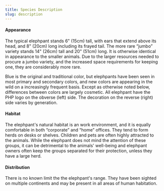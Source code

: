 ```yaml
---
title: Species Description
slug: description
---
```

#### Appearance

The typical elephpant stands 6" (15cm) tall, with ears that extend above its head,
and 8" (20cm) long including its frayed tail. The more rare “jumbo” variety stands
14" (26cm) tall and 20" (51cm) long. It is otherwise identical in appearance to the
smaller animals. Due to the larger resources needed to procure a jumbo variety,
and the increased space requirements for keeping one, they are considerably more rare.

Blue is the original and traditional color, but elephpants have been seen in most
primary and secondary colors, and new colors are appearing in the wild on a increasingly
frequent basis. Except as otherwise noted below, differences between colors are
largely cosmetic. All elephpant have the PHP logo on the obverse (left) side. The decoration
on the reverse (right) side varies by generation.

#### Habitat

The elephpant's natural habitat is an work environment, and it is equally
comfortable in both “corporate” and “home” offices. They tend to form herds on
desks or shelves. Children and pets are often highly attracted to the animals.
While the elephpant does not mind the attention of these groups, it can be detrimental
to the animals' well-being and elephpant owners often keep the groups separated
for their protection, unless they have a large herd.

#### Distribution

There is no known limit the the elephpant's range. They have been sighted on multiple
continents and may be present in all areas of human habitation.
